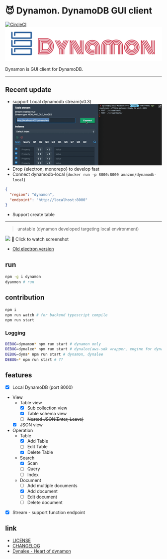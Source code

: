 # :smiling_imp: Dynamon. DynamoDB GUI client
 [![CircleCI](https://circleci.com/gh/deptno/dynamon.svg?style=shield)](https://circleci.com/gh/deptno/dynamon)
![Logo](assets/dynamon.png)

Dynamon is GUI client for DynamoDB.

---

## Recent update
- support Local dynamodb stream(v0.3)
![Stream](assets/dynamon-stream.gif)
- Drop {electron, monorepo} to develop fast
- Connect dynamodb-local (`docker run -p 8000:8000 amazon/dynamodb-local`)
```json
{
  "region": "dynamon",
  "endpoint": "http://localhost:8000"
}
```
- Support create table

---

> unstable (dynamon developed targeting local environment)

[![](https://user-images.githubusercontent.com/1223020/38453064-7a2d421c-3a8a-11e8-821f-c607fff85642.png)](https://www.youtube.com/watch?v=UI9xyrAKAg0&feature=youtu.be)
:eyes: Click to watch screenshot

- [Old electron version](https://github.com/deptno/dynamon/releases)

## run

```bash
npm -g i dynamon
dyanmon # run
```

## contribution

```bash
npm i
npm run watch # for backend typescript compile
npm run start
```

### Logging

```bash
DEBUG=dynamon* npm run start # dynamon only
DEBUG=dynalee* npm run start # dynalee(aws-sdk wrapper, engine for dynamon)
DEBUG=dyna* npm run start # dynamon, dynalee
DEBUG=* npm run start # ??
```

## features

* [x] Local DynamoDB (port 8000)
* View
  * Table view
    * [x] Sub collection view
    * [x] Table schema view
    * [ ] ~~Nested JSON(Enter, Leave)~~
  * [x] JSON view
* Operation
  * Table
    * [x] Add Table
    * [ ] Edit Table
    * [x] Delete Table
  * Search
    * [x] Scan
    * [ ] Query
    * [ ] Index
  * Document
    * [ ] Add multiple documents
    * [x] Add document
    * [ ] Edit document
    * [ ] Delete document
* [x] Stream - support function endpoint
    
## link
- [LICENSE](LICENSE)
- [CHANGELOG](CHANGELOG)
- [Dynalee - Heart of dynamon](https://github.com/deptno/dynalee) 
